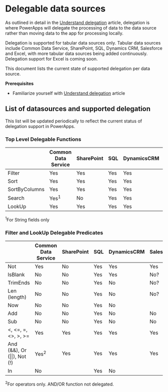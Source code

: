 <properties
    pageTitle="Delegable data sources | Microsoft PowerApps"
    description="List of all supported delegable data sources"
    services=""
    suite="powerapps"
    documentationCenter="na"
    authors="archnair"
    manager="anneta"
    editor=""
    tags=""/>
<tags
    ms.service="powerapps"
    ms.devlang="na"
    ms.topic="article"
    ms.tgt_pltfrm="na"
    ms.workload="na"
    ms.date="10/30/2016"
    ms.author="archanan"/>

# Delegable data sources #
As outlined in detail in the [Understand delegation](delegation-overview.md) article, delegation is where PowerApps will delegate the processing of data to the data source rather than moving data to the app for processing locally.

Delegation is supported for tabular data sources only. Tabular data sources include Common Data Service, SharePoint, SQL, Dynamics CRM, Salesforce and Excel, with more tabular data sources being added continuously. Delegation support for Excel is coming soon.

This document lists the current state of supported delegation per data source.

**Prerequisites**

- Familiarize yourself with [Understand delegation](delegation-overview.md) article

## List of datasources and supported delegation ##
This list will be updated periodically to reflect the current status of delegation support in PowerApps.

### Top Level Delegable Functions ###

|               | Common Data Service              | SharePoint | SQL | DynamicsCRM | Salesforce |
|---------------|----------------------------------|------------|-----|-------------|------------|
| Filter        | Yes                              | Yes        | Yes | Yes         | Yes        |
| Sort          | Yes                              | Yes        | Yes | Yes         | Yes        |
| SortByColumns | Yes                              | Yes        | Yes | Yes         | Yes?       |
| Search        | Yes<sup>1</sup>                  | No         | Yes | Yes         | No?        |
| LookUp        | Yes                              | Yes        | Yes | Yes         | Yes        |

<sup>1</sup>For String fields only

### Filter and LookUp Delegable Predicates ###

|                            | Common Data Service                              | SharePoint | SQL | DynamicsCRM | Salesforce |
|----------------------------|--------------------------------------------------|------------|-----|-------------|------------|
| Not                        | Yes                                              | No         | Yes | Yes         | Yes        |
| IsBlank                    | No                                               | No         | Yes | Yes         | No?        |
| TrimEnds                   | No                                               | No         | Yes | No          | No?        |
| Len (length)               | No                                               | No         | Yes | No          | No?        |
| Now                        | No                                               | No         | Yes | No          |            |
| Add                        | No                                               | No         | Yes | No          | No         |
| Sub                        | No                                               | No         | Yes | No          | No         |
| <, <=, =, <>, >, >=        | Yes                                              | Yes        | Yes | Yes         | Yes        |
| And (&&), Or (&#124;&#124;), Not (!) | Yes<sup>2</sup>                                  | Yes        | Yes | Yes         | Yes        |
| In                         | No                                               |            | Yes | No          |            |

<sup>2</sup>For operators only. AND/OR function not delegated.
